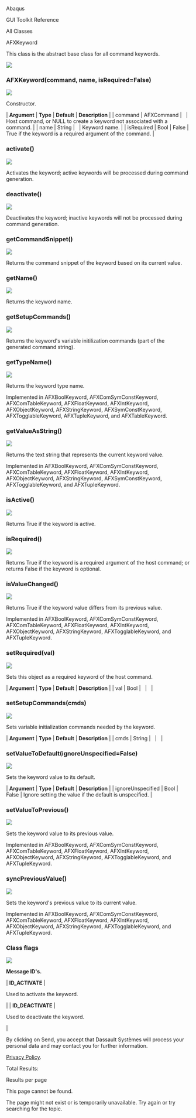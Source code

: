 Abaqus

GUI Toolkit Reference

All Classes

AFXKeyword

This class is the abstract base class for all command keywords.

![](https://help.3ds.com/2023/English/DSSIMULIA_Established/SIMACAERefImages/gui-afxkeyword.png)

### AFXKeyword(command, name, isRequired=False)  
![](https://help.3ds.com/2023/English/DSSIMULIA_Established/IconsReference/butix_top_wline.png)

Constructor.

| **Argument** | **Type** | **Default** | **Description** |
| command | AFXCommand |   | Host command, or NULL to create a keyword not associated with a command. |
| name | String |   | Keyword name. |
| isRequired | Bool | False | True if the keyword is a required argument of the command. |

### activate()  
![](https://help.3ds.com/2023/English/DSSIMULIA_Established/IconsReference/butix_top_wline.png)

Activates the keyword; active keywords will be processed during command generation.

### deactivate()  
![](https://help.3ds.com/2023/English/DSSIMULIA_Established/IconsReference/butix_top_wline.png)

Deactivates the keyword; inactive keywords will not be processed during command generation.

### getCommandSnippet()  
![](https://help.3ds.com/2023/English/DSSIMULIA_Established/IconsReference/butix_top_wline.png)

Returns the command snippet of the keyword based on its current value.

### getName()  
![](https://help.3ds.com/2023/English/DSSIMULIA_Established/IconsReference/butix_top_wline.png)

Returns the keyword name.

### getSetupCommands()  
![](https://help.3ds.com/2023/English/DSSIMULIA_Established/IconsReference/butix_top_wline.png)

Returns the keyword's variable initilization commands (part of the generated command string).

### getTypeName()  
![](https://help.3ds.com/2023/English/DSSIMULIA_Established/IconsReference/butix_top_wline.png)

Returns the keyword type name.

Implemented in AFXBoolKeyword, AFXComSymConstKeyword, AFXComTableKeyword, AFXFloatKeyword, AFXIntKeyword, AFXObjectKeyword, AFXStringKeyword, AFXSymConstKeyword, AFXTogglableKeyword, AFXTupleKeyword, and AFXTableKeyword.

### getValueAsString()  
![](https://help.3ds.com/2023/English/DSSIMULIA_Established/IconsReference/butix_top_wline.png)

Returns the text string that represents the current keyword value.

Implemented in AFXBoolKeyword, AFXComSymConstKeyword, AFXComTableKeyword, AFXFloatKeyword, AFXIntKeyword, AFXObjectKeyword, AFXStringKeyword, AFXSymConstKeyword, AFXTogglableKeyword, and AFXTupleKeyword.

### isActive()  
![](https://help.3ds.com/2023/English/DSSIMULIA_Established/IconsReference/butix_top_wline.png)

Returns True if the keyword is active.

### isRequired()  
![](https://help.3ds.com/2023/English/DSSIMULIA_Established/IconsReference/butix_top_wline.png)

Returns True if the keyword is a required argument of the host command; or returns False if the keyword is optional.

### isValueChanged()  
![](https://help.3ds.com/2023/English/DSSIMULIA_Established/IconsReference/butix_top_wline.png)

Returns True if the keyword value differs from its previous value.

Implemented in AFXBoolKeyword, AFXComSymConstKeyword, AFXComTableKeyword, AFXFloatKeyword, AFXIntKeyword, AFXObjectKeyword, AFXStringKeyword, AFXTogglableKeyword, and AFXTupleKeyword.

### setRequired(val)  
![](https://help.3ds.com/2023/English/DSSIMULIA_Established/IconsReference/butix_top_wline.png)

Sets this object as a required keyword of the host command.

| **Argument** | **Type** | **Default** | **Description** |
| val | Bool |   |   |

### setSetupCommands(cmds)  
![](https://help.3ds.com/2023/English/DSSIMULIA_Established/IconsReference/butix_top_wline.png)

Sets variable initialization commands needed by the keyword.

| **Argument** | **Type** | **Default** | **Description** |
| cmds | String |   |   |

### setValueToDefault(ignoreUnspecified=False)  
![](https://help.3ds.com/2023/English/DSSIMULIA_Established/IconsReference/butix_top_wline.png)

Sets the keyword value to its default.

| **Argument** | **Type** | **Default** | **Description** |
| ignoreUnspecified | Bool | False | Ignore setting the value if the default is unspecified. |

### setValueToPrevious()  
![](https://help.3ds.com/2023/English/DSSIMULIA_Established/IconsReference/butix_top_wline.png)

Sets the keyword value to its previous value.

Implemented in AFXBoolKeyword, AFXComSymConstKeyword, AFXComTableKeyword, AFXFloatKeyword, AFXIntKeyword, AFXObjectKeyword, AFXStringKeyword, AFXTogglableKeyword, and AFXTupleKeyword.

### syncPreviousValue()  
![](https://help.3ds.com/2023/English/DSSIMULIA_Established/IconsReference/butix_top_wline.png)

Sets the keyword's previous value to its current value.

Implemented in AFXBoolKeyword, AFXComSymConstKeyword, AFXComTableKeyword, AFXFloatKeyword, AFXIntKeyword, AFXObjectKeyword, AFXStringKeyword, AFXTogglableKeyword, and AFXTupleKeyword.

### Class flags  
![](https://help.3ds.com/2023/English/DSSIMULIA_Established/IconsReference/butix_top_wline.png)


**Message ID's.**

| **ID_ACTIVATE** | 

Used to activate the keyword.

 |
| **ID_DEACTIVATE** | 

Used to deactivate the keyword.

 |

By clicking on Send, you accept that Dassault Systèmes will process your personal data and may contact you for further information.

[Privacy Policy](https://www.3ds.com/privacy-policy).

Total Results:

Results per page

This page cannot be found.

The page might not exist or is temporarily unavailable. Try again or try searching for the topic.